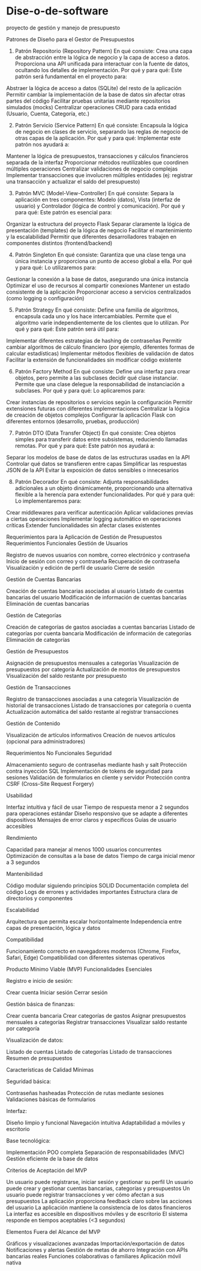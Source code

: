 # Dise-o-de-software
proyecto de gestión y manejo de presupuesto

Patrones de Diseño para el Gestor de Presupuestos
1. Patrón Repositorio (Repository Pattern)
En qué consiste: Crea una capa de abstracción entre la lógica de negocio y la capa de acceso a datos. Proporciona una API unificada para interactuar con la fuente de datos, ocultando los detalles de implementación.
Por qué y para qué: Este patrón será fundamental en el proyecto para:

Abstraer la lógica de acceso a datos (SQLite) del resto de la aplicación
Permitir cambiar la implementación de la base de datos sin afectar otras partes del código
Facilitar pruebas unitarias mediante repositorios simulados (mocks)
Centralizar operaciones CRUD para cada entidad (Usuario, Cuenta, Categoría, etc.)

2. Patrón Servicio (Service Pattern)
En qué consiste: Encapsula la lógica de negocio en clases de servicio, separando las reglas de negocio de otras capas de la aplicación.
Por qué y para qué: Implementar este patrón nos ayudará a:

Mantener la lógica de presupuestos, transacciones y cálculos financieros separada de la interfaz
Proporcionar métodos reutilizables que coordinen múltiples operaciones
Centralizar validaciones de negocio complejas
Implementar transacciones que involucren múltiples entidades (ej: registrar una transacción y actualizar el saldo del presupuesto)

3. Patrón MVC (Model-View-Controller)
En qué consiste: Separa la aplicación en tres componentes: Modelo (datos), Vista (interfaz de usuario) y Controlador (lógica de control y comunicación).
Por qué y para qué: Este patrón es esencial para:

Organizar la estructura del proyecto Flask
Separar claramente la lógica de presentación (templates) de la lógica de negocio
Facilitar el mantenimiento y la escalabilidad
Permitir que diferentes desarrolladores trabajen en componentes distintos (frontend/backend)

4. Patrón Singleton
En qué consiste: Garantiza que una clase tenga una única instancia y proporciona un punto de acceso global a ella.
Por qué y para qué: Lo utilizaremos para:

Gestionar la conexión a la base de datos, asegurando una única instancia
Optimizar el uso de recursos al compartir conexiones
Mantener un estado consistente de la aplicación
Proporcionar acceso a servicios centralizados (como logging o configuración)

5. Patrón Strategy
En qué consiste: Define una familia de algoritmos, encapsula cada uno y los hace intercambiables. Permite que el algoritmo varíe independientemente de los clientes que lo utilizan.
Por qué y para qué: Este patrón será útil para:

Implementar diferentes estrategias de hashing de contraseñas
Permitir cambiar algoritmos de cálculo financiero (por ejemplo, diferentes formas de calcular estadísticas)
Implementar métodos flexibles de validación de datos
Facilitar la extensión de funcionalidades sin modificar código existente

6. Patrón Factory Method
En qué consiste: Define una interfaz para crear objetos, pero permite a las subclases decidir qué clase instanciar. Permite que una clase delegue la responsabilidad de instanciación a subclases.
Por qué y para qué: Lo aplicaremos para:

Crear instancias de repositorios o servicios según la configuración
Permitir extensiones futuras con diferentes implementaciones
Centralizar la lógica de creación de objetos complejos
Configurar la aplicación Flask con diferentes entornos (desarrollo, pruebas, producción)

7. Patrón DTO (Data Transfer Object)
En qué consiste: Crea objetos simples para transferir datos entre subsistemas, reduciendo llamadas remotas.
Por qué y para qué: Este patrón nos ayudará a:

Separar los modelos de base de datos de las estructuras usadas en la API
Controlar qué datos se transfieren entre capas
Simplificar las respuestas JSON de la API
Evitar la exposición de datos sensibles o innecesarios

8. Patrón Decorador
En qué consiste: Adjunta responsabilidades adicionales a un objeto dinámicamente, proporcionando una alternativa flexible a la herencia para extender funcionalidades.
Por qué y para qué: Lo implementaremos para:

Crear middlewares para verificar autenticación
Aplicar validaciones previas a ciertas operaciones
Implementar logging automático en operaciones críticas
Extender funcionalidades sin afectar clases existentes


Requerimientos para la Aplicación de Gestión de Presupuestos
Requerimientos Funcionales
Gestión de Usuarios

Registro de nuevos usuarios con nombre, correo electrónico y contraseña
Inicio de sesión con correo y contraseña
Recuperación de contraseña
Visualización y edición de perfil de usuario
Cierre de sesión

Gestión de Cuentas Bancarias

Creación de cuentas bancarias asociadas al usuario
Listado de cuentas bancarias del usuario
Modificación de información de cuentas bancarias
Eliminación de cuentas bancarias

Gestión de Categorías

Creación de categorías de gastos asociadas a cuentas bancarias
Listado de categorías por cuenta bancaria
Modificación de información de categorías
Eliminación de categorías

Gestión de Presupuestos

Asignación de presupuestos mensuales a categorías
Visualización de presupuestos por categoría
Actualización de montos de presupuestos
Visualización del saldo restante por presupuesto

Gestión de Transacciones

Registro de transacciones asociadas a una categoría
Visualización de historial de transacciones
Listado de transacciones por categoría o cuenta
Actualización automática del saldo restante al registrar transacciones

Gestión de Contenido

Visualización de artículos informativos
Creación de nuevos artículos (opcional para administradores)

Requerimientos No Funcionales
Seguridad

Almacenamiento seguro de contraseñas mediante hash y salt
Protección contra inyección SQL
Implementación de tokens de seguridad para sesiones
Validación de formularios en cliente y servidor
Protección contra CSRF (Cross-Site Request Forgery)

Usabilidad

Interfaz intuitiva y fácil de usar
Tiempo de respuesta menor a 2 segundos para operaciones estándar
Diseño responsivo que se adapte a diferentes dispositivos
Mensajes de error claros y específicos
Guías de usuario accesibles

Rendimiento

Capacidad para manejar al menos 1000 usuarios concurrentes
Optimización de consultas a la base de datos
Tiempo de carga inicial menor a 3 segundos

Mantenibilidad

Código modular siguiendo principios SOLID
Documentación completa del código
Logs de errores y actividades importantes
Estructura clara de directorios y componentes

Escalabilidad

Arquitectura que permita escalar horizontalmente
Independencia entre capas de presentación, lógica y datos

Compatibilidad

Funcionamiento correcto en navegadores modernos (Chrome, Firefox, Safari, Edge)
Compatibilidad con diferentes sistemas operativos

Producto Mínimo Viable (MVP)
Funcionalidades Esenciales

Registro e inicio de sesión:

Crear cuenta
Iniciar sesión
Cerrar sesión


Gestión básica de finanzas:

Crear cuenta bancaria
Crear categorías de gastos
Asignar presupuestos mensuales a categorías
Registrar transacciones
Visualizar saldo restante por categoría


Visualización de datos:

Listado de cuentas
Listado de categorías
Listado de transacciones
Resumen de presupuestos



Características de Calidad Mínimas

Seguridad básica:

Contraseñas hasheadas
Protección de rutas mediante sesiones
Validaciones básicas de formularios


Interfaz:

Diseño limpio y funcional
Navegación intuitiva
Adaptabilidad a móviles y escritorio


Base tecnológica:

Implementación POO completa
Separación de responsabilidades (MVC)
Gestión eficiente de la base de datos



Criterios de Aceptación del MVP

Un usuario puede registrarse, iniciar sesión y gestionar su perfil
Un usuario puede crear y gestionar cuentas bancarias, categorías y presupuestos
Un usuario puede registrar transacciones y ver cómo afectan a sus presupuestos
La aplicación proporciona feedback claro sobre las acciones del usuario
La aplicación mantiene la consistencia de los datos financieros
La interfaz es accesible en dispositivos móviles y de escritorio
El sistema responde en tiempos aceptables (<3 segundos)

Elementos Fuera del Alcance del MVP

Gráficos y visualizaciones avanzadas
Importación/exportación de datos
Notificaciones y alertas
Gestión de metas de ahorro
Integración con APIs bancarias reales
Funciones colaborativas o familiares
Aplicación móvil nativa